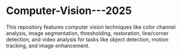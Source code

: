 # Computer-Vision---2025
This repository features computer vision techniques like color channel analysis, image segmentation, thresholding, restoration, line/corner detection, and video analysis for tasks like object detection, motion tracking, and image enhancement.
